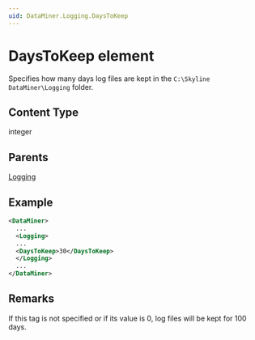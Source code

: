 ```yaml
---
uid: DataMiner.Logging.DaysToKeep
---
```


# DaysToKeep element

Specifies how many days log files are kept in the `C:\Skyline DataMiner\Logging` folder.

## Content Type

integer

## Parents

[Logging](xref:DataMiner.Logging)

## Example

```xml
<DataMiner>
  ...
  <Logging>
  ...
  <DaysToKeep>30</DaysToKeep>
  </Logging>
  ...
</DataMiner>
```

## Remarks

If this tag is not specified or if its value is 0, log files will be kept for 100 days.
